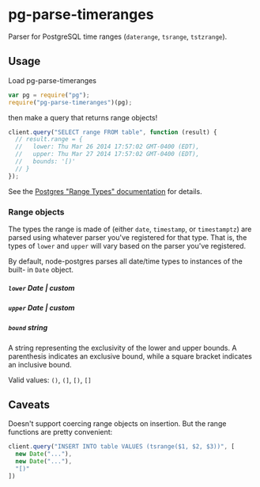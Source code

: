 # pg-parse-timeranges

Parser for PostgreSQL time ranges (`daterange`, `tsrange`, `tstzrange`).

## Usage

Load pg-parse-timeranges

```javascript
var pg = require("pg");
require("pg-parse-timeranges")(pg);
```

then make a query that returns range objects!

```javascript
client.query("SELECT range FROM table", function (result) {
  // result.range = {
  //   lower: Thu Mar 26 2014 17:57:02 GMT-0400 (EDT),
  //   upper: Thu Mar 27 2014 17:57:02 GMT-0400 (EDT),
  //   bounds: '[)'
  // }
});
```

See the [Postgres "Range Types" documentation][postgres-docs] for details.

### Range objects

The types the range is made of (either `date`, `timestamp`, or `timestamptz`)
are parsed using whatever parser you've registered for that type. That is, the
types of `lower` and `upper` will vary based on the parser you've registered.

By default, node-postgres parses all date/time types to instances of the built-
in `Date` object.

##### `lower` *Date* | *custom*

##### `upper` *Date* | *custom*

##### `bound` *string*

A string representing the exclusivity of the lower and upper bounds. A
parenthesis indicates an exclusive bound, while a square bracket indicates an
inclusive bound.

Valid values: `()`, `(]`, `[)`, `[]`


## Caveats

Doesn't support coercing range objects on insertion. But the range functions
are pretty convenient:

```javascript
client.query("INSERT INTO table VALUES (tsrange($1, $2, $3))", [
  new Date("..."),
  new Date("..."),
  "[)"
])
```

[postgres-docs]: http://www.postgresql.org/docs/9.3/static/rangetypes.html
